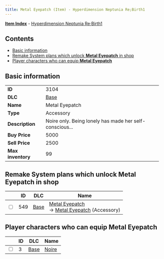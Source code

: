 ```yaml
---
title: Metal Eyepatch (Item) - Hyperdimension Neptunia Re;Birth1
---
```


[**Item Index**](/neptunia/rb1/item/index.html) - [Hyperdimension Neptunia Re;Birth1](/neptunia/rb1)

## Contents

- [Basic information](#basic-information)
- [Remake System plans which unlock **Metal Eyepatch** in shop](#remake-system-plans-which-unlock-metal-eyepatch-in-shop)
- [Player characters who can equip **Metal Eyepatch**](#player-characters-who-can-equip-metal-eyepatch)
## Basic information

|   |   |
| -- | -- |
| **ID** | 3104 |
| **DLC** | [Base](/neptunia/rb1/dlc/1-base.html) |
| **Name** | Metal Eyepatch |
| **Type** | Accessory |
| **Description** | Noire only. Being lonely has made her self-conscious... |
| **Buy Price** | 5000 |
| **Sell Price** | 2500 |
| **Max inventory** | 99 |


## Remake System plans which unlock **Metal Eyepatch** in shop

|    | ID | DLC | Name |
| -- | -- | --- | ---- |
| <input type="checkbox" id="rb1-remake-1-549" class="trackbox" /> | 549 | [Base](/neptunia/rb1/dlc/1-base.html) | [Metal Eyepatch](/neptunia/rb1/remake/1-549-metal-eyepatch.html)<br /> → [Metal Eyepatch](/neptunia/rb1/item/1-3104-metal-eyepatch.html) (Accessory) |


## Player characters who can equip **Metal Eyepatch**

|    | ID | DLC | Name |
| -- | -- | --- | ---- |
| <input type="checkbox" id="rb1-player-1-3" class="trackbox" /> | 3 | [Base](/neptunia/rb1/dlc/1-base.html) | [Noire](/neptunia/rb1/player/1-3-noire.html) |
